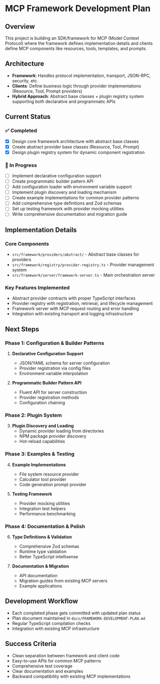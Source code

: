 # MCP Framework Development Plan

## Overview
This project is building an SDK/framework for MCP (Model Context Protocol) where the framework defines implementation details and clients define MCP components like resources, tools, templates, and prompts.

## Architecture
- **Framework**: Handles protocol implementation, transport, JSON-RPC, security, etc.
- **Clients**: Define business logic through provider implementations (Resource, Tool, Prompt providers)
- **Hybrid Approach**: Abstract base classes + plugin registry system supporting both declarative and programmatic APIs

## Current Status

### ✅ Completed
- [x] Design core framework architecture with abstract base classes
- [x] Create abstract provider base classes (Resource, Tool, Prompt)
- [x] Design plugin registry system for dynamic component registration

### 🔄 In Progress
- [ ] Implement declarative configuration support
- [ ] Create programmatic builder pattern API
- [ ] Add configuration loader with environment variable support
- [ ] Implement plugin discovery and loading mechanism
- [ ] Create example implementations for common provider patterns
- [ ] Add comprehensive type definitions and Zod schemas
- [ ] Set up testing framework with provider mocking utilities
- [ ] Write comprehensive documentation and migration guide

## Implementation Details

### Core Components
- `src/framework/providers/abstract/` - Abstract base classes for providers
- `src/framework/registry/provider-registry.ts` - Provider management system
- `src/framework/server/framework-server.ts` - Main orchestration server

### Key Features Implemented
- Abstract provider contracts with proper TypeScript interfaces
- Provider registry with registration, retrieval, and lifecycle management
- Framework server with MCP request routing and error handling
- Integration with existing transport and logging infrastructure

## Next Steps

### Phase 1: Configuration & Builder Patterns
1. **Declarative Configuration Support**
   - JSON/YAML schema for server configuration
   - Provider registration via config files
   - Environment variable interpolation

2. **Programmatic Builder Pattern API**
   - Fluent API for server construction
   - Provider registration methods
   - Configuration chaining

### Phase 2: Plugin System
3. **Plugin Discovery and Loading**
   - Dynamic provider loading from directories
   - NPM package provider discovery
   - Hot-reload capabilities

### Phase 3: Examples & Testing
4. **Example Implementations**
   - File system resource provider
   - Calculator tool provider
   - Code generation prompt provider

5. **Testing Framework**
   - Provider mocking utilities
   - Integration test helpers
   - Performance benchmarking

### Phase 4: Documentation & Polish
6. **Type Definitions & Validation**
   - Comprehensive Zod schemas
   - Runtime type validation
   - Better TypeScript intellisense

7. **Documentation & Migration**
   - API documentation
   - Migration guides from existing MCP servers
   - Example applications

## Development Workflow
- Each completed phase gets committed with updated plan status
- Plan document maintained in `docs/FRAMEWORK-DEVELOPMENT-PLAN.md`
- Regular TypeScript compilation checks
- Integration with existing MCP infrastructure

## Success Criteria
- Clean separation between framework and client code
- Easy-to-use APIs for common MCP patterns
- Comprehensive test coverage
- Clear documentation and examples
- Backward compatibility with existing MCP implementations